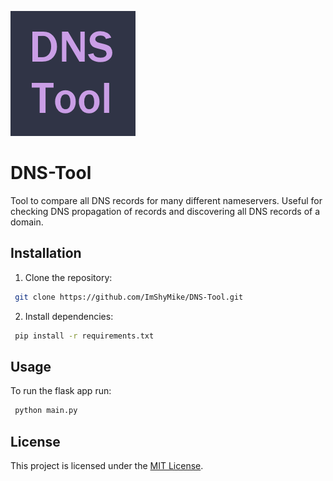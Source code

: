 ![Project Logo](static/image.png)

# DNS-Tool
 Tool to compare all DNS records for many different nameservers. Useful for checking DNS propagation of records and discovering all DNS records of a domain.

## Installation
1. Clone the repository:
```bash
 git clone https://github.com/ImShyMike/DNS-Tool.git
```

2. Install dependencies:
```bash
 pip install -r requirements.txt
 ```

## Usage
 To run the flask app run:
```bash
 python main.py
 ```

## License
This project is licensed under the [MIT License](LICENSE).